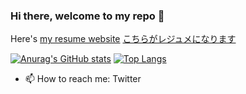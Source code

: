 ### Hi there, welcome to my repo 👋

Here's [my resume website](https://tofujlg.github.io./)
[こちらがレジュメになります](https://tofujlg.github.io./)

<!--
**tofujlg/tofujlg** is a ✨ _special_ ✨ repository because its `README.md` (this file) appears on your GitHub profile.

Here are some ideas to get you started:

- 🔭 I’m currently working on ...

- 👯 I’m looking to collaborate on ...
- 🤔 I’m looking for help with ...
- 💬 Ask me about ...
- 😄 Pronouns: ...
- ⚡ Fun fact: ...
-->

[![Anurag's GitHub stats](https://github-readme-stats.vercel.app/api?username=tofujlg)](https://github.com/anuraghazra/github-readme-stats)
[![Top Langs](https://github-readme-stats.vercel.app/api/top-langs/?username=tofujlg)](https://github.com/chrisvsanchez/github-readme-stats)

- 📫 How to reach me: Twitter
